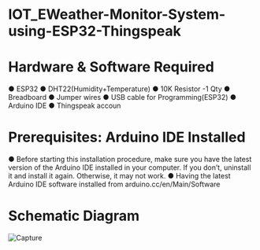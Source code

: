 #  IOT_EWeather-Monitor-System-using-ESP32-Thingspeak




 # Hardware & Software Required
● ESP32
● DHT22(Humidity+Temperature)
● 10K Resistor -1 Qty
● Breadboard
● Jumper wires
● USB cable for Programming(ESP32)
● Arduino IDE
● Thingspeak accoun


# Prerequisites: Arduino IDE Installed
● Before starting this installation procedure, make sure you have the 
latest version of the Arduino IDE installed in your computer. If you 
don’t, uninstall it and install it again. Otherwise, it may not work.
● Having the latest Arduino IDE software installed 
from arduino.cc/en/Main/Software

# Schematic Diagram

![Capture](https://user-images.githubusercontent.com/49518103/147738773-22705991-7c86-4a4b-b56b-eaf148a12f5d.JPG)



